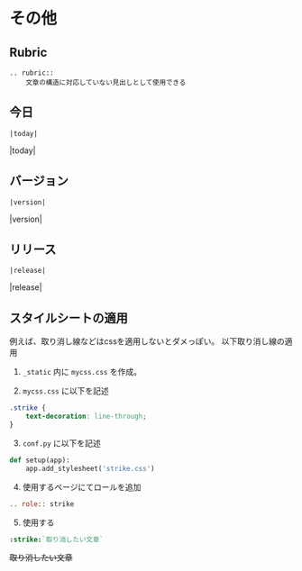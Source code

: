 # その他

## Rubric

    .. rubric::
        文章の構造に対応していない見出しとして使用できる


## 今日


    |today|

|today|

## バージョン

    |version|

|version|


## リリース

    |release|

|release|


## スタイルシートの適用

例えば、取り消し線などはcssを適用しないとダメっぽい。
以下取り消し線の適用

1. `_static` 内に `mycss.css` を作成。

2. `mycss.css` に以下を記述

```css
.strike {
    text-decoration: line-through;
}
```

3. `conf.py` に以下を記述

```py
def setup(app):
    app.add_stylesheet('strike.css')
```

4. 使用するページにてロールを追加
```rest
.. role:: strike
```

5. 使用する
```rest
:strike:`取り消したい文章`
```

~~取り消したい文章~~